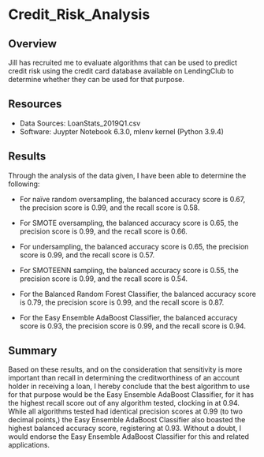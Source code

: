 # Credit_Risk_Analysis

## Overview
Jill has recruited me to evaluate algorithms that can be used to predict credit risk using the credit card database available on LendingClub to determine whether they can be used for that purpose.

## Resources
- Data Sources: LoanStats_2019Q1.csv
- Software: Juypter Notebook 6.3.0, mlenv kernel (Python 3.9.4)

## Results
Through the analysis of the data given, I have been able to determine the following:

- For naïve random oversampling, the balanced accuracy score is 0.67, the precision score is 0.99, and the recall score is 0.58.

- For SMOTE oversampling, the balanced accuracy score is 0.65, the precision score is 0.99, and the recall score is 0.66.

- For undersampling, the balanced accuracy score is 0.65, the precision score is 0.99, and the recall score is 0.57.

- For SMOTEENN sampling, the balanced accuracy score is 0.55, the precision score is 0.99, and the recall score is 0.54.

- For the Balanced Random Forest Classifier, the balanced accuracy score is 0.79, the precision score is 0.99, and the recall score is 0.87.

- For the Easy Ensemble AdaBoost Classifier, the balanced accuracy score is 0.93, the precision score is 0.99, and the recall score is 0.94.

## Summary
Based on these results, and on the consideration that sensitivity is more important than recall in determining the creditworthiness of an account holder in receiving a loan, I hereby conclude that the best algorithm to use for that purpose would be the Easy Ensemble AdaBoost Classifier, for it has the highest recall score out of any algorithm tested, clocking in at 0.94.  While all algorithms tested had identical precision scores at 0.99 (to two decimal points,) the Easy Ensemble AdaBoost Classifier also boasted the highest balanced accuracy score, registering at 0.93.  Without a doubt, I would endorse the Easy Ensemble AdaBoost Classifier for this and related applications.
